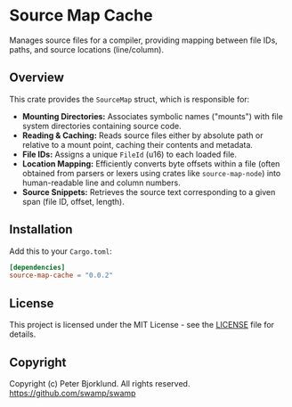 # Source Map Cache

Manages source files for a compiler, providing mapping between file IDs, paths, and source locations (line/column).

## Overview

This crate provides the `SourceMap` struct, which is responsible for:

* **Mounting Directories:** Associates symbolic names ("mounts") with file system directories containing source code.
* **Reading & Caching:** Reads source files either by absolute path or relative to a mount point, caching their contents and metadata.
* **File IDs:** Assigns a unique `FileId` (u16) to each loaded file.
* **Location Mapping:** Efficiently converts byte offsets within a file (often obtained from parsers or lexers using crates like `source-map-node`) into human-readable line and column numbers.
* **Source Snippets:** Retrieves the source text corresponding to a given span (file ID, offset, length).

## Installation

Add this to your `Cargo.toml`:

```toml
[dependencies]
source-map-cache = "0.0.2"
```

## License

This project is licensed under the MIT License - see the [LICENSE](LICENSE) file for details.

## Copyright

Copyright (c) Peter Bjorklund. All rights reserved. https://github.com/swamp/swamp
